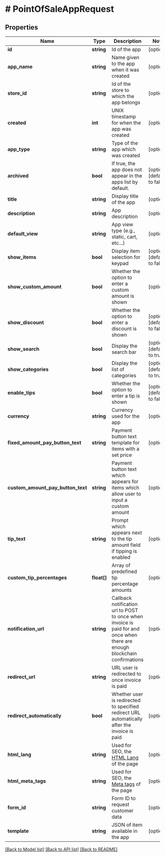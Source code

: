 # # PointOfSaleAppRequest

## Properties

Name | Type | Description | Notes
------------ | ------------- | ------------- | -------------
**id** | **string** | Id of the app | [optional]
**app_name** | **string** | Name given to the app when it was created | [optional]
**store_id** | **string** | Id of the store to which the app belongs | [optional]
**created** | **int** | UNIX timestamp for when the app was created | [optional]
**app_type** | **string** | Type of the app which was created | [optional]
**archived** | **bool** | If true, the app does not appear in the apps list by default. | [optional] [default to false]
**title** | **string** | Display title of the app | [optional]
**description** | **string** | App description | [optional]
**default_view** | **string** | App view type (e.g., static, cart, etc...) | [optional]
**show_items** | **bool** | Display item selection for keypad | [optional] [default to false]
**show_custom_amount** | **bool** | Whether the option to enter a custom amount is shown | [optional]
**show_discount** | **bool** | Whether the option to enter a discount is shown | [optional] [default to false]
**show_search** | **bool** | Display the search bar | [optional] [default to true]
**show_categories** | **bool** | Display the list of categories | [optional] [default to true]
**enable_tips** | **bool** | Whether the option to enter a tip is shown | [optional] [default to false]
**currency** | **string** | Currency used for the app | [optional]
**fixed_amount_pay_button_text** | **string** | Payment button text template for items with a set price | [optional]
**custom_amount_pay_button_text** | **string** | Payment button text which appears for items which allow user to input a custom amount | [optional]
**tip_text** | **string** | Prompt which appears next to the tip amount field if tipping is enabled | [optional]
**custom_tip_percentages** | **float[]** | Array of predefined tip percentage amounts | [optional]
**notification_url** | **string** | Callback notification url to POST to once when invoice is paid for and once when there are enough blockchain confirmations | [optional]
**redirect_url** | **string** | URL user is redirected to once invoice is paid | [optional]
**redirect_automatically** | **bool** | Whether user is redirected to specified redirect URL automatically after the invoice is paid | [optional]
**html_lang** | **string** | Used for SEO, the [HTML Lang](https://developer.mozilla.org/en-US/docs/Web/HTML/Global_attributes/lang) of the page | [optional]
**html_meta_tags** | **string** | Used for SEO, the [Meta tags](https://developer.mozilla.org/en-US/docs/Web/HTML/Element/meta) of the page | [optional]
**form_id** | **string** | Form ID to request customer data | [optional]
**template** | **string** | JSON of item available in the app | [optional]

[[Back to Model list]](../../README.md#models) [[Back to API list]](../../README.md#endpoints) [[Back to README]](../../README.md)
